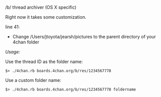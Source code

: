 
/b/ thread archiver (OS X specific)


  Right now it takes some customization.

  line 41:

  * Change /Users/jtoyota/jearsh/pictures to the parent directory of your 4chan folder

  *Usage:*

  Use the thread ID as the folder name:

    $> ./4chan.rb boards.4chan.org/b/res/1234567778

  Use a custom folder name:

    $> ./4chan.rb boards.4chan.org/b/res/1234567778 foldername


